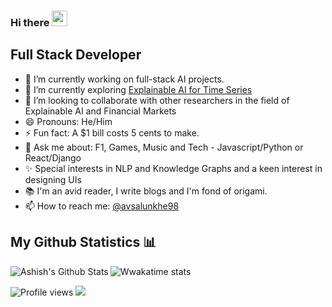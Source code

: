 ### Hi there <a href="ashishsalunkhe.github.io/"><img src="https://media.giphy.com/media/hvRJCLFzcasrR4ia7z/giphy.gif" width="25px"></a>

## Full Stack Developer 

- 🔭 I’m currently working on full-stack AI projects.
- 🌱 I’m currently exploring [Explainable AI for Time Series](https://www.ijcai.org/Proceedings/2019/932)
- 👯 I’m looking to collaborate with other researchers in the field of Explainable AI and Financial Markets
- 😄 Pronouns: He/Him
- ⚡ Fun fact: A $1 bill costs 5 cents to make.
- 💬 Ask me about: F1, Games, Music and Tech - Javascript/Python or React/Django
- ✨ Special interests in NLP and Knowledge Graphs and a keen interest in designing UIs
- 📚 I'm an avid reader, I write blogs and I'm fond of origami.
- 📫 How to reach me: [@avsalunkhe98](https://twitter.com/avsalunkhe98)

## My Github Statistics 📊

<img align="left" alt="Ashish's Github Stats" src="https://github-readme-stats.vercel.app/api?username=ashishsalunkhe&show_icons=true&hide_border=true"/>


![Wwakatime stats](https://github-readme-stats-taupe-two.vercel.app/api/wakatime?username=ashishsalunkhe&hide_title=true&hide_border=true&langs_count=5)


![Profile views](https://gpvc.arturio.dev/ashishsalunkhe)  <img src="https://img.shields.io/github/followers/ashishsalunkhe?label=Follow" style=" float:left, margin-right:10px" />


